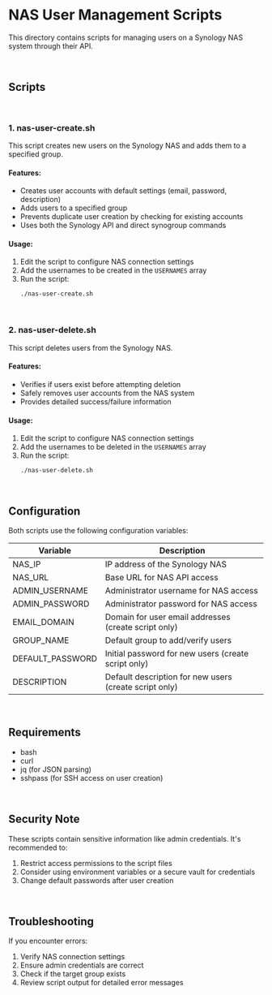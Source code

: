 # NAS User Management Scripts

This directory contains scripts for managing users on a Synology NAS system through their API.

<br/>

## Scripts

<br/>

### 1. nas-user-create.sh

This script creates new users on the Synology NAS and adds them to a specified group.

#### Features:
- Creates user accounts with default settings (email, password, description)
- Adds users to a specified group
- Prevents duplicate user creation by checking for existing accounts
- Uses both the Synology API and direct synogroup commands

#### Usage:
1. Edit the script to configure NAS connection settings
2. Add the usernames to be created in the `USERNAMES` array
3. Run the script:
   ```
   ./nas-user-create.sh
   ```

<br/>

### 2. nas-user-delete.sh

This script deletes users from the Synology NAS.

#### Features:
- Verifies if users exist before attempting deletion
- Safely removes user accounts from the NAS system
- Provides detailed success/failure information

#### Usage:
1. Edit the script to configure NAS connection settings
2. Add the usernames to be deleted in the `USERNAMES` array
3. Run the script:
   ```
   ./nas-user-delete.sh
   ```

<br/>

## Configuration

Both scripts use the following configuration variables:

| Variable | Description |
|----------|-------------|
| NAS_IP | IP address of the Synology NAS |
| NAS_URL | Base URL for NAS API access |
| ADMIN_USERNAME | Administrator username for NAS access |
| ADMIN_PASSWORD | Administrator password for NAS access |
| EMAIL_DOMAIN | Domain for user email addresses (create script only) |
| GROUP_NAME | Default group to add/verify users |
| DEFAULT_PASSWORD | Initial password for new users (create script only) |
| DESCRIPTION | Default description for new users (create script only) |

<br/>

## Requirements

- bash
- curl
- jq (for JSON parsing)
- sshpass (for SSH access on user creation)

<br/>

## Security Note

These scripts contain sensitive information like admin credentials. It's recommended to:
1. Restrict access permissions to the script files
2. Consider using environment variables or a secure vault for credentials
3. Change default passwords after user creation

<br/>

## Troubleshooting

If you encounter errors:
1. Verify NAS connection settings
2. Ensure admin credentials are correct
3. Check if the target group exists
4. Review script output for detailed error messages 
